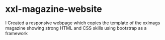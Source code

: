 # xxl-magazine-website
I Created a responsive webpage which copies the template of the xxlmags magazine showing strong HTML and CSS skills using bootstrap as a framework
